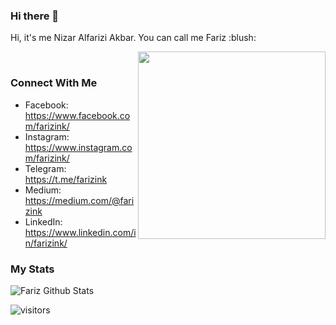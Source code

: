 ### Hi there 👋
<p>
  Hi, it's me Nizar Alfarizi Akbar. You can call me Fariz :blush:
</p>

<img align="right" src="https://media2.giphy.com/media/9Y1wF3wx1Dex8w9wxL/giphy.gif?cid=ecf05e470bg8gtot4nh0d7y60h5dtc4d6itwjomnwlqrsut8&rid=giphy.gif" width="300"/>
<br>

### Connect With Me
- Facebook: <a href="https://www.facebook.com/farizink/" target="balnk">https://www.facebook.com/farizink/</a>
- Instagram: <a href="https://www.instagram.com/farizink/" target="balnk">https://www.instagram.com/farizink/</a>
- Telegram: <a href="https://t.me/farizink" target="balnk">https://t.me/farizink</a>
- Medium: <a href="https://medium.com/@farizink" target="balnk">https://medium.com/@farizink</a>
- LinkedIn: <a href="https://www.linkedin.com/in/farizink/" target="balnk">https://www.linkedin.com/in/farizink/</a>

### My Stats
![Fariz Github Stats](https://github-readme-stats.vercel.app/api?username=farizink&show_icons=true&title_color=fff&icon_color=79ff97&text_color=9f9f9f&bg_color=151515)


![visitors](https://visitor-badge.laobi.icu/badge?page_id=farizink.farizink)

<!--
**FarizInk/farizink** is a ✨ _special_ ✨ repository because its `README.md` (this file) appears on your GitHub profile.

Here are some ideas to get you started:

- 🔭 I’m currently working on ...
- 🌱 I’m currently learning ...
- 👯 I’m looking to collaborate on ...
- 🤔 I’m looking for help with ...
- 💬 Ask me about ...
- 📫 How to reach me: ...
- 😄 Pronouns: ...
- ⚡ Fun fact: ...
-->

